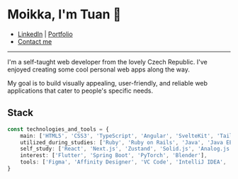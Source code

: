 
# Moikka, I'm Tuan 👋

- [LinkedIn](https://www.linkedin.com/in/tvhq-connect) | [Portfolio](https://tvhq.vercel.app/)
- [Contact me](https://tvhq.vercel.app/#section_email)

---

I'm a self-taught web developer from the lovely Czech Republic. I've enjoyed creating some cool personal web apps along the way.

My goal is to build visually appealing, user-friendly, and reliable web applications that cater to people's specific needs.

## Stack

```ts
const technologies_and_tools = {
    main: ['HTML5', 'CSS3', 'TypeScript', 'Angular', 'SvelteKit', 'Tailwind CSS'],
    utilized_during_studies: ['Ruby', 'Ruby on Rails', 'Java', 'Java EE'],
    self_study: ['React', 'Next.js', 'Zustand', 'Solid.js', 'Analog.js', 'RxJS', 'Node.js', 'Express.js', 'NestJS', 'Prisma', 'PostgreSQL', 'Puppeteer', 'React Native', 'Ionic', 'Capacitor.js'],
    interest: ['Flutter', 'Spring Boot', 'PyTorch', 'Blender'],
    tools: ['Figma', 'Affinity Designer', 'VC Code', 'IntelliJ IDEA', 'Obsidian']
}
```

<!-- 
# Hi there 👋

You can find my portfolio [here](https://tvhq.vercel.app/).

## About me

I'm a self-taught web developer hailing from the beautiful Czech Republic. I've had the pleasure of crafting some pretty nifty personal web applications. My goal is to develop visually appealing, user-friendly, and robust web applications for the end users, and meet their unique needs.

During my free time, I often find myself immersed in the world of digital art, where I can let my creativity run wild. Additionally, I'm a big fan of combat sports, and there's nothing like the rush of adrenaline that comes from training and sparrings.

Front-end:

- HTML5, CSS3, TypeScript, Tailwind CSS
- React.js, Next.js, Solid.js, Angular

Back-end:

- Node.js, Nest.js, Puppeteer, Cheerio, Prisma, SQLite

Mobile:

- Ionic, Capacitor, React Native, Flutter

Other technologies & tools:

- Ruby, Ruby on Rails, Java, JSF, Java EE, Python
- Git
- VS Code, Affinity Designer, Blender
-->

<!--
**tuanvu-hq/tuanvu-hq** is a ✨ _special_ ✨ repository because its `README.md` (this file) appears on your GitHub profile.

Here are some ideas to get you started:

- 🔭 I’m currently working on ...
- 🌱 I’m currently learning ...
- 👯 I’m looking to collaborate on ...
- 🤔 I’m looking for help with ...
- 💬 Ask me about ...
- 📫 How to reach me: ...
- 😄 Pronouns: ...
- ⚡ Fun fact: ...
-->
